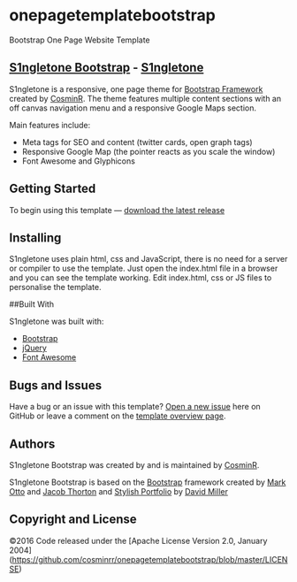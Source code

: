 # onepagetemplatebootstrap
Bootstrap One Page Website Template

## [S1ngletone Bootstrap](https://github.com/cosminrr) - [S1ngletone](https://github.com/cosminrr/onepagetemplatebootstrap)

S1ngletone is a responsive, one page theme for [Bootstrap Framework](http://getbootstrap.com/) created by [CosminR](https://github.com/cosminrr). The theme features multiple content sections with an off canvas navigation menu and a responsive Google Maps section.

Main features include:

* Meta tags for SEO and content (twitter cards, open graph tags)
* Responsive Google Map (the pointer reacts as you scale the window)
* Font Awesome and Glyphicons

## Getting Started

To begin using this template — [download the latest release](https://github.com/cosminrr/onepagetemplatebootstrap)

## Installing 

S1ngletone uses plain html, css and JavaScript, there is no need for a server or compiler to use the template. Just open the index.html file in a browser and you can see the template working. Edit index.html, css or JS files to personalise the template.

##Built With

S1ngletone was built with: 

* [Bootstrap](http://getbootstrap.com/)
* [jQuery](http://jquery.com/) 
* [Font Awesome](http://fontawesome.io/)

## Bugs and Issues

Have a bug or an issue with this template? [Open a new issue](https://github.com/cosminrr/onepagetemplatebootstrap/issues) here on GitHub or leave a comment on the [template overview page](https://github.com/cosminrr/onepagetemplatebootstrap).

## Authors

S1ngletone Bootstrap was created by and is maintained by [CosminR](https://fb.com/subtire).

S1ngletone Bootstrap is based on the [Bootstrap](http://getbootstrap.com/) framework created by [Mark Otto](https://twitter.com/mdo) and [Jacob Thorton](https://twitter.com/fat) and [Stylish Portfolio](http://startbootstrap.com/template-overviews/stylish-portfolio/) by [David Miller](http://davidmiller.io/)

## Copyright and License

©2016 Code released under the  [Apache License Version 2.0, January 2004] (https://github.com/cosminrr/onepagetemplatebootstrap/blob/master/LICENSE)
